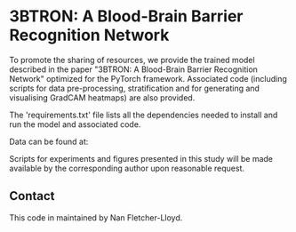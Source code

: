 # 3BTRON: A Blood-Brain Barrier Recognition Network

To promote the sharing of resources, we provide the trained model described in the paper "3BTRON: A Blood-Brain Barrier Recognition Network" optimized for the PyTorch framework. Associated code (including scripts for data pre-processing, stratification and for generating and visualising GradCAM heatmaps) are also provided.

The 'requirements.txt' file lists all the dependencies needed to install and run the model and associated code.

Data can be found at:

Scripts for experiments and figures presented in this study will be made available by the corresponding author upon reasonable request. 

## Contact

This code in maintained by Nan Fletcher-Lloyd. 
